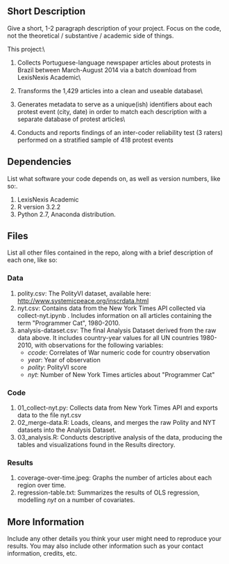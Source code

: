 
## Short Description

Give a short, 1-2 paragraph description of your project. Focus on the code, not the theoretical / substantive / academic side of things. 

This project:\

1. Collects Portuguese-language newspaper articles about protests in Brazil between March-August 2014 via a batch download from LexisNexis Academic\

2. Transforms the 1,429 articles into a clean and useable database\

3. Generates metadata to serve as a unique(ish) identifiers about each protest event (city, date) in order to match each description with a separate database of protest articles\

4. Conducts and reports findings of an inter-coder reliability test (3 raters) performed on a stratified sample of 418 protest events

## Dependencies

List what software your code depends on, as well as version numbers, like so:.

1. LexisNexis Academic
2. R version 3.2.2
3. Python 2.7, Anaconda distribution.

## Files

List all other files contained in the repo, along with a brief description of each one, like so:

### Data

1. polity.csv: The PolityVI dataset, available here: http://www.systemicpeace.org/inscrdata.html
2. nyt.csv: Contains data from the New York Times API collected via collect-nyt.ipynb . Includes information on all articles containing the term "Programmer Cat", 1980-2010.
3. analysis-dataset.csv: The final Analysis Dataset derived from the raw data above. It includes country-year values for all UN countries 1980-2010, with observations for the following variables: 
    - *ccode*: Correlates of War numeric code for country observation
    - *year*: Year of observation
    - *polity*: PolityVI score
    - *nyt*: Number of New York Times articles about "Programmer Cat"

### Code

1. 01_collect-nyt.py: Collects data from New York Times API and exports data to the file nyt.csv
2. 02_merge-data.R: Loads, cleans, and merges the raw Polity and NYT datasets into the Analysis Dataset.
2. 03_analysis.R: Conducts descriptive analysis of the data, producing the tables and visualizations found in the Results directory.

### Results

1. coverage-over-time.jpeg: Graphs the number of articles about each region over time.
2. regression-table.txt: Summarizes the results of OLS regression, modelling *nyt* on a number of covariates.

## More Information

Include any other details you think your user might need to reproduce your results. You may also include other information such as your contact information, credits, etc.
